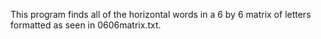 This program finds all of the horizontal words in a 6 by 6 matrix of letters formatted as seen in 0606matrix.txt.
